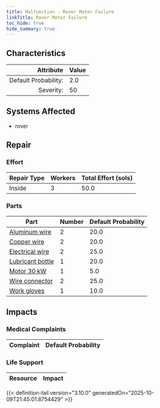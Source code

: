 ```yaml
---
title: Malfunction - Rover Motor Failure
linkTitle: Rover Motor Failure
toc_hide: true
hide_summary: true
---
```

<!-- This is generated by the MarsSim HelpGenertor, do not edit. -->

## Characteristics

| Attribute      | Value |
|--------:|:------|
|Default Probability:|2.0|
|Severity:|50|

## Systems Affected 
- rover

## Repair

### Effort
|Repair Type|Workers|Total Effort (sols)|
|---|---|---|
|Inside|3|50.0|

### Parts
|Part|Number|Default Probability|
|---|---|---|
|[Aluminum wire](/docs/definitions/part/aluminum-wire)|2|20.0|
|[Copper wire](/docs/definitions/part/copper-wire)|2|20.0|
|[Electrical wire](/docs/definitions/part/electrical-wire)|2|25.0|
|[Lubricant bottle](/docs/definitions/part/lubricant-bottle)|1|20.0|
|[Motor 30 kW](/docs/definitions/part/motor-30-kw)|1|5.0|
|[Wire connector](/docs/definitions/part/wire-connector)|2|25.0|
|[Work gloves](/docs/definitions/part/work-gloves)|1|10.0|

## Impacts

### Medical Complaints
|Complaint|Default Probability|
|---|---|

### Life Support
|Resource|Impact|
|---|---|


{{< definition-tail version="3.10.0" generatedOn="2025-10-09T21:45:01.8754429" >}}

